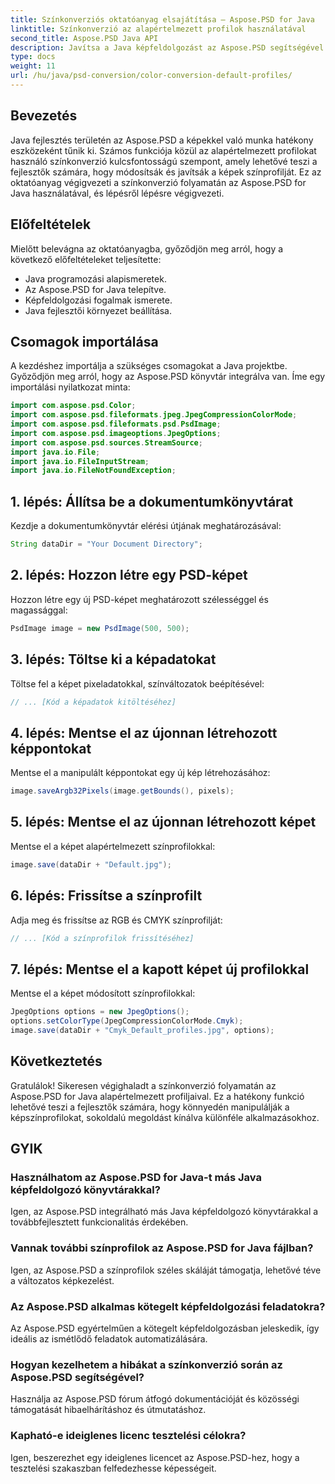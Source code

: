 ```yaml
---
title: Színkonverziós oktatóanyag elsajátítása – Aspose.PSD for Java
linktitle: Színkonverzió az alapértelmezett profilok használatával
second_title: Aspose.PSD Java API
description: Javítsa a Java képfeldolgozást az Aspose.PSD segítségével! Tanulja meg a színkonverziót az alapértelmezett profilok használatával az élénk, testreszabott képek érdekében. Fedezze fel most!
type: docs
weight: 11
url: /hu/java/psd-conversion/color-conversion-default-profiles/
---
```

## Bevezetés
Java fejlesztés területén az Aspose.PSD a képekkel való munka hatékony eszközeként tűnik ki. Számos funkciója közül az alapértelmezett profilokat használó színkonverzió kulcsfontosságú szempont, amely lehetővé teszi a fejlesztők számára, hogy módosítsák és javítsák a képek színprofilját. Ez az oktatóanyag végigvezeti a színkonverzió folyamatán az Aspose.PSD for Java használatával, és lépésről lépésre végigvezeti.
## Előfeltételek
Mielőtt belevágna az oktatóanyagba, győződjön meg arról, hogy a következő előfeltételeket teljesítette:
- Java programozási alapismeretek.
- Az Aspose.PSD for Java telepítve.
- Képfeldolgozási fogalmak ismerete.
- Java fejlesztői környezet beállítása.
## Csomagok importálása
A kezdéshez importálja a szükséges csomagokat a Java projektbe. Győződjön meg arról, hogy az Aspose.PSD könyvtár integrálva van. Íme egy importálási nyilatkozat minta:
```java
import com.aspose.psd.Color;
import com.aspose.psd.fileformats.jpeg.JpegCompressionColorMode;
import com.aspose.psd.fileformats.psd.PsdImage;
import com.aspose.psd.imageoptions.JpegOptions;
import com.aspose.psd.sources.StreamSource;
import java.io.File;
import java.io.FileInputStream;
import java.io.FileNotFoundException;
```
## 1. lépés: Állítsa be a dokumentumkönyvtárat
Kezdje a dokumentumkönyvtár elérési útjának meghatározásával:
```java
String dataDir = "Your Document Directory";
```
## 2. lépés: Hozzon létre egy PSD-képet
Hozzon létre egy új PSD-képet meghatározott szélességgel és magassággal:
```java
PsdImage image = new PsdImage(500, 500);
```
## 3. lépés: Töltse ki a képadatokat
Töltse fel a képet pixeladatokkal, színváltozatok beépítésével:
```java
// ... [Kód a képadatok kitöltéséhez]
```
## 4. lépés: Mentse el az újonnan létrehozott képpontokat
Mentse el a manipulált képpontokat egy új kép létrehozásához:
```java
image.saveArgb32Pixels(image.getBounds(), pixels);
```
## 5. lépés: Mentse el az újonnan létrehozott képet
Mentse el a képet alapértelmezett színprofilokkal:
```java
image.save(dataDir + "Default.jpg");
```
## 6. lépés: Frissítse a színprofilt
Adja meg és frissítse az RGB és CMYK színprofilját:
```java
// ... [Kód a színprofilok frissítéséhez]
```
## 7. lépés: Mentse el a kapott képet új profilokkal
Mentse el a képet módosított színprofilokkal:
```java
JpegOptions options = new JpegOptions();
options.setColorType(JpegCompressionColorMode.Cmyk);
image.save(dataDir + "Cmyk_Default_profiles.jpg", options);
```
## Következtetés
Gratulálok! Sikeresen végighaladt a színkonverzió folyamatán az Aspose.PSD for Java alapértelmezett profiljaival. Ez a hatékony funkció lehetővé teszi a fejlesztők számára, hogy könnyedén manipulálják a képszínprofilokat, sokoldalú megoldást kínálva különféle alkalmazásokhoz.
## GYIK
### Használhatom az Aspose.PSD for Java-t más Java képfeldolgozó könyvtárakkal?
Igen, az Aspose.PSD integrálható más Java képfeldolgozó könyvtárakkal a továbbfejlesztett funkcionalitás érdekében.
### Vannak további színprofilok az Aspose.PSD for Java fájlban?
Igen, az Aspose.PSD a színprofilok széles skáláját támogatja, lehetővé téve a változatos képkezelést.
### Az Aspose.PSD alkalmas kötegelt képfeldolgozási feladatokra?
Az Aspose.PSD egyértelműen a kötegelt képfeldolgozásban jeleskedik, így ideális az ismétlődő feladatok automatizálására.
### Hogyan kezelhetem a hibákat a színkonverzió során az Aspose.PSD segítségével?
Használja az Aspose.PSD fórum átfogó dokumentációját és közösségi támogatását hibaelhárításhoz és útmutatáshoz.
### Kapható-e ideiglenes licenc tesztelési célokra?
Igen, beszerezhet egy ideiglenes licencet az Aspose.PSD-hez, hogy a tesztelési szakaszban felfedezhesse képességeit.